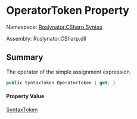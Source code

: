 # OperatorToken Property

Namespace: [Roslynator.CSharp.Syntax](../../README.md)

Assembly: Roslynator\.CSharp\.dll

## Summary

The operator of the simple assignment expression\.

```csharp
public SyntaxToken OperatorToken { get; }
```

#### Property Value

[SyntaxToken](https://docs.microsoft.com/en-us/dotnet/api/microsoft.codeanalysis.syntaxtoken)


